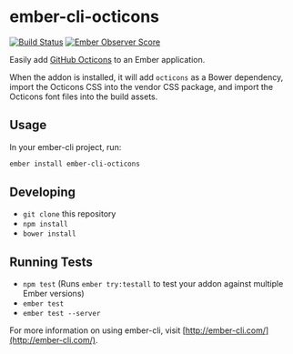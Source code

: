 # ember-cli-octicons
[![Build Status](https://travis-ci.org/kpfefferle/ember-cli-octicons.svg?branch=master)](https://travis-ci.org/kpfefferle/ember-cli-octicons)
[![Ember Observer Score](https://emberobserver.com/badges/ember-cli-deploy-cloudfront.svg)](https://emberobserver.com/addons/ember-cli-deploy-cloudfront)

Easily add [GitHub Octicons](https://octicons.github.com/) to an Ember application.

When the addon is installed, it will add `octicons` as a Bower dependency, import the Octicons CSS into the vendor CSS package, and import the Octicons font files into the build assets.

## Usage

In your ember-cli project, run:

```bash
ember install ember-cli-octicons
```

## Developing

* `git clone` this repository
* `npm install`
* `bower install`

## Running Tests

* `npm test` (Runs `ember try:testall` to test your addon against multiple Ember versions)
* `ember test`
* `ember test --server`

For more information on using ember-cli, visit [http://ember-cli.com/](http://ember-cli.com/).

